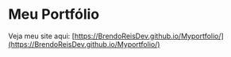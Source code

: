 # Meu Portfólio

Veja meu site aqui: [https://BrendoReisDev.github.io/Myportfolio/](https://BrendoReisDev.github.io/Myportfolio/)
